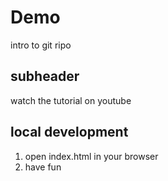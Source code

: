 # Demo

intro to git ripo

## subheader

watch the tutorial on youtube

## local development

1. open index.html in your browser
2. have fun
